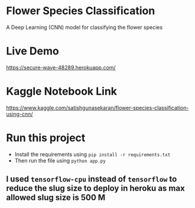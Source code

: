 # Flower Species Classification
A Deep Learning (CNN) model for classifying the flower species

# Live Demo
https://secure-wave-48289.herokuapp.com/

# Kaggle Notebook Link
https://www.kaggle.com/satishgunasekaran/flower-species-classification-using-cnn/

# Run this project 
- Install the requirements using `pip install -r requirements.txt`
- Then run the file using `python app.py`

## I used `tensorflow-cpu` instead of `tensorflow` to reduce the slug size to deploy in heroku as max allowed slug size is 500 M
